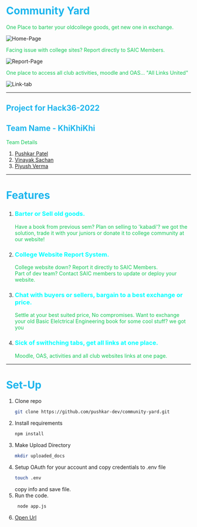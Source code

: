 # <span style="color:#1cb5ed;">Community Yard</span>

<span style="color:#14c759;">One Place to barter your oldcollege goods, get new one in exchange.</span>

![Home-Page]()

<span style="color:#14c759;">Facing issue with college sites? Report directly to SAIC Members.</span>

![Report-Page]()

<span style="color:#14c759;">One place to access all club activities, moodle and OAS... "All Links United"</span>

![Link-tab]() </span>
<br>

<hr>

## <span style="color:#1cb5ed;">Project for Hack36-2022</span>

<h2 style="color:#1cb5ed;">Team Name - KhiKhiKhi</h2>

<span style="color:#14c759;">Team Details</span>

1. [Pushkar Patel](https://github.com/pushkar-dev)
2. [Vinayak Sachan](https://github.com/metavinayak)
3. [Piyush Verma](https://github.com/Pepinni)

<hr>

# <span style="color:#1cb5ed;">Features</span>

1. <h3 style="color:cyan;">Barter or Sell old goods.</h3>
    <span style="color:#14c759;">Have a book from previous sem? Plan on selling to 'kabadi'? we got the solution, trade it with your juniors or donate it to college community at our website!</span>
2. <h3 style="color:cyan;">College Website Report System.</h3>
    <span style="color:#14c759;">College website down? Report it directly to SAIC Members.<br>Part of dev team? Contact SAIC members to update or deploy your website.</span>
3. <h3 style="color:cyan;">Chat with buyers or sellers, bargain  to a best exchange or   price.</h3>
    <span style="color:#14c759;">Settle at your best suited price, No compromises. Want to exchange your old Basic Elelctrical Engineering book for some cool stuff? we got you</span>
4. <h3 style="color:cyan;">Sick of swithching tabs, get all links at one place.</h3>
    <span style="color:#14c759;">Moodle, OAS, activities and all club websites links at one page.</span>
<hr>

# <span style="color:#1cb5ed;">Set-Up</span>

1. Clone repo
   ```sh
   git clone https://github.com/pushkar-dev/community-yard.git
   ```
2. Install requirements
   ```sh
   npm install
   ```
3. Make Upload Directory
    ```sh
    mkdir uploaded_docs
    ```
4. Setup OAuth for your account and copy credentials to .env file
    ```sh
    touch .env
    ```
    copy info and save file.
4. Run the code.
   ```sh
    node app.js
   ```
5. [Open Url](http://localhost:8080/)
